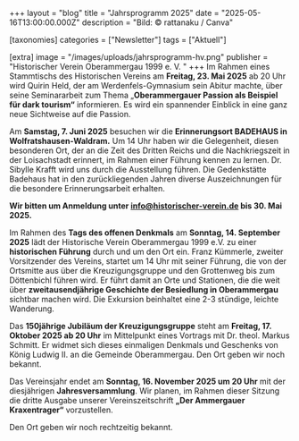 +++
layout = "blog"
title = "Jahrsprogramm 2025"
date = "2025-05-16T13:00:00.000Z"
description = "Bild: © rattanaku / Canva"

[taxonomies]
categories = ["Newsletter"]
tags = ["Aktuell"]

[extra]
image = "/images/uploads/jahrsprogramm-hv.png"
publisher = "Historischer Verein Oberammergau 1999 e. V. "
+++
Im Rahmen eines Stammtischs des Historischen Vereins am **Freitag, 23. Mai 2025** ab 20 Uhr wird Quirin Held, der am Werdenfels-Gymnasium sein Abitur machte, über seine Seminararbeit zum Thema „**Oberammergauer Passion als Beispiel für dark tourism“** informieren. Es wird ein spannender Einblick in eine ganz neue Sichtweise auf die Passion.

Am **Samstag, 7. Juni 2025** besuchen wir die **Erinnerungsort BADEHAUS in Wolfratshausen-Waldram.** Um 14 Uhr haben wir die Gelegenheit, diesen besonderen Ort, der an die Zeit des Dritten Reichs und die Nachkriegszeit in der Loisachstadt erinnert, im Rahmen einer Führung kennen zu lernen. Dr. Sibylle Krafft wird uns durch die Ausstellung führen. Die Gedenkstätte Badehaus hat in den zurückliegenden Jahren diverse Auszeichnungen für die besondere Erinnerungsarbeit erhalten.

**Wir bitten um Anmeldung unter info@historischer-verein.de bis 30. Mai 2025.**

Im Rahmen des **Tags des offenen Denkmals** am **Sonntag, 14. September 2025** lädt der Historische Verein Oberammergau 1999 e.V. zu einer **historischen Führung** durch und um den Ort ein. Franz Kümmerle, zweiter Vorsitzender des Vereins, startet um 14 Uhr mit seiner Führung, die von der Ortsmitte aus über die Kreuzigungsgruppe und den Grottenweg bis zum Döttenbichl führen wird. Er führt damit an Orte und Stationen, die die weit über **zweitausendjährige Geschichte der Besiedlung in Oberammergau** sichtbar machen wird. Die Exkursion beinhaltet eine 2-3 stündige, leichte Wanderung.

Das **150jährige Jubiläum der Kreuzigungsgruppe** steht am **Freitag, 17. Oktober 2025 ab 20 Uhr** im Mittelpunkt eines Vortrags mit Dr. theol. Markus Schmitt. Er widmet sich dieses einmaligen Denkmals und Geschenks von König Ludwig II. an die Gemeinde Oberammergau. Den Ort geben wir noch bekannt.

Das Vereinsjahr endet am **Sonntag, 16. November 2025 um 20 Uhr** mit der diesjährigen **Jahresversammlung**. Wir planen, im Rahmen dieser Sitzung die dritte Ausgabe unserer Vereinszeitschrift **„Der Ammergauer Kraxentrager“** vorzustellen. 

Den Ort geben wir noch rechtzeitig bekannt.
